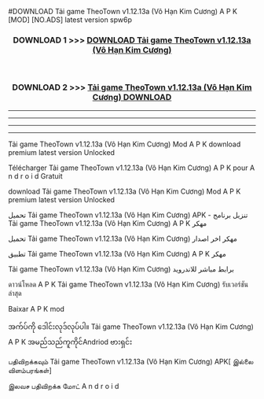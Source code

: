 #DOWNLOAD Tải game TheoTown  v1.12.13a (Vô Hạn Kim Cương) A P K [MOD] [NO.ADS] latest version spw6p



<div align="center">

<h3>DOWNLOAD 1 >>> <a href="https://teeasianyam.web.app?sq=Tải game TheoTown  v1.12.13a (Vô Hạn Kim Cương)">DOWNLOAD Tải game TheoTown  v1.12.13a (Vô Hạn Kim Cương) </a></h3><br>

<h3>DOWNLOAD 2 >>> <a href="https://teeasianyam.web.app?sq=Tải game TheoTown  v1.12.13a (Vô Hạn Kim Cương) ">Tải game TheoTown  v1.12.13a (Vô Hạn Kim Cương)  DOWNLOAD </a></h3>

</div>


----------------------------------------------------------

----------------------------------------------------------

----------------------------------------------------------

----------------------------------------------------------


Tải game TheoTown  v1.12.13a (Vô Hạn Kim Cương)  Mod A P K download premium latest version Unlocked

Télécharger Tải game TheoTown  v1.12.13a (Vô Hạn Kim Cương)  A P K pour A n d r o i d Gratuit

download Tải game TheoTown  v1.12.13a (Vô Hạn Kim Cương)  Mod A P K premium latest version Unlocked

تحميل Tải game TheoTown  v1.12.13a (Vô Hạn Kim Cương)  APK - تنزيل برنامج Tải game TheoTown  v1.12.13a (Vô Hạn Kim Cương)  A P K مهكر

تحميل Tải game TheoTown  v1.12.13a (Vô Hạn Kim Cương)  مهكر اخر اصدار

تطبيق Tải game TheoTown  v1.12.13a (Vô Hạn Kim Cương)  A P K مهكر

Tải game TheoTown  v1.12.13a (Vô Hạn Kim Cương)  برابط مباشر للاندرويد

ดาวน์โหลด A P K Tải game TheoTown  v1.12.13a (Vô Hạn Kim Cương)  รับเวอร์ชันล่าสุด

Baixar A P K mod

အက်ပ်ကို ဒေါင်းလုဒ်လုပ်ပါ။ Tải game TheoTown  v1.12.13a (Vô Hạn Kim Cương)  A P K အမည်သည်ကူကိုင်Andriod ဗားရှင်း

பதிவிறக்கவும் Tải game TheoTown  v1.12.13a (Vô Hạn Kim Cương)  APK[ இல்லை விளம்பரங்கள்] 
 
இலவச பதிவிறக்க மோட் A n d r o i d



